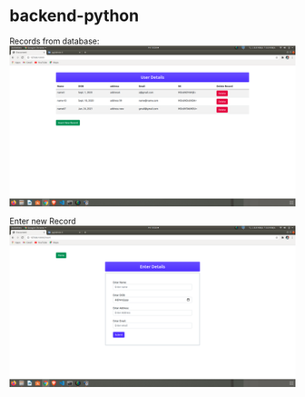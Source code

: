 # backend-python
Records from database: 
![alt text](https://github.com/sarmabhargab/backend-python/blob/master/Screenshot%20from%202021-01-08%2013-24-59.png?raw=true)

Enter new Record
![alt text](https://github.com/sarmabhargab/backend-python/blob/master/Screenshot%20from%202021-01-08%2013-25-05.png?raw=true)
